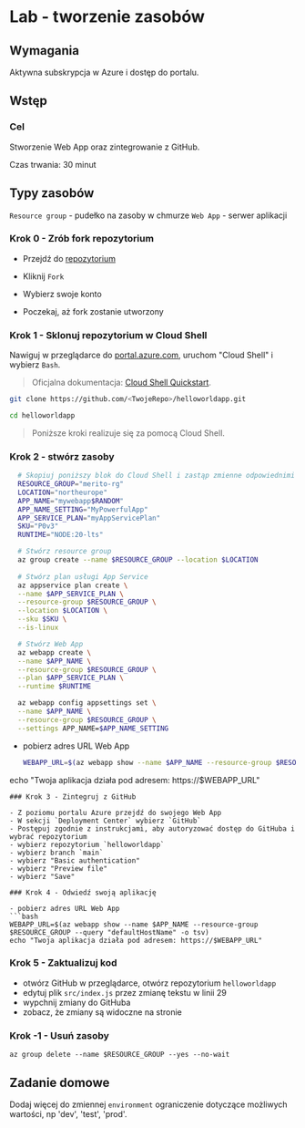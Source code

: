 # Lab - tworzenie zasobów

## Wymagania

Aktywna subskrypcja w Azure i dostęp do portalu.

## Wstęp

### Cel

Stworzenie Web App oraz zintegrowanie z GitHub.

Czas trwania: 30 minut

## Typy zasobów

`Resource group` - pudełko na zasoby w chmurze
`Web App` - serwer aplikacji


### Krok 0 - Zrób fork repozytorium

- Przejdź do [repozytorium](https://github.com/wguzik/helloworldapp)

- Kliknij `Fork`

- Wybierz swoje konto

- Poczekaj, aż fork zostanie utworzony

### Krok 1 - Sklonuj repozytorium w Cloud Shell

Nawiguj w przeglądarce do [portal.azure.com](https://portal.azure.com), uruchom "Cloud Shell" i wybierz `Bash`.

> Oficjalna dokumentacja: [Cloud Shell Quickstart](https://github.com/MicrosoftDocs/azure-docs/blob/main/articles/cloud-shell/quickstart.md).

```bash
git clone https://github.com/<TwojeRepo>/helloworldapp.git

cd helloworldapp
```

> Poniższe kroki realizuje się za pomocą Cloud Shell.

### Krok 2 - stwórz zasoby

  ```bash
    # Skopiuj poniższy blok do Cloud Shell i zastąp zmienne odpowiednimi wartościami, potwierdź enterem
    RESOURCE_GROUP="merito-rg"
    LOCATION="northeurope"
    APP_NAME="mywebapp$RANDOM"
    APP_NAME_SETTING="MyPowerfulApp"
    APP_SERVICE_PLAN="myAppServicePlan"
    SKU="P0v3"
    RUNTIME="NODE:20-lts"

    # Stwórz resource group
    az group create --name $RESOURCE_GROUP --location $LOCATION
    
    # Stwórz plan usługi App Service
    az appservice plan create \
    --name $APP_SERVICE_PLAN \
    --resource-group $RESOURCE_GROUP \
    --location $LOCATION \
    --sku $SKU \
    --is-linux

    # Stwórz Web App
    az webapp create \
    --name $APP_NAME \
    --resource-group $RESOURCE_GROUP \
    --plan $APP_SERVICE_PLAN \
    --runtime $RUNTIME

    az webapp config appsettings set \
    --name $APP_NAME \
    --resource-group $RESOURCE_GROUP \
    --settings APP_NAME=$APP_NAME_SETTING
  ```

- pobierz adres URL Web App

  ```bash
  WEBAPP_URL=$(az webapp show --name $APP_NAME --resource-group $RESOURCE_GROUP --query "defaultHostName" -o tsv)
echo "Twoja aplikacja działa pod adresem: https://$WEBAPP_URL"
  ```
### Krok 3 - Zintegruj z GitHub

- Z poziomu portalu Azure przejdź do swojego Web App
- W sekcji `Deployment Center` wybierz `GitHub`
- Postępuj zgodnie z instrukcjami, aby autoryzować dostęp do GitHuba i wybrać repozytorium
- wybierz repozytorium `helloworldapp`
- wybierz branch `main`
- wybierz "Basic authentication"
- wybierz "Preview file"
- wybierz "Save"

### Krok 4 - Odwiedź swoją aplikację

- pobierz adres URL Web App
  ```bash
  WEBAPP_URL=$(az webapp show --name $APP_NAME --resource-group $RESOURCE_GROUP --query "defaultHostName" -o tsv)
echo "Twoja aplikacja działa pod adresem: https://$WEBAPP_URL"
  ```

### Krok 5 - Zaktualizuj kod

- otwórz GitHub w przeglądarce, otwórz repozytorium `helloworldapp`
- edytuj plik `src/index.js` przez zmianę tekstu w linii 29
- wypchnij zmiany do GitHuba
- zobacz, że zmiany są widoczne na stronie

### Krok -1 - Usuń zasoby

```
az group delete --name $RESOURCE_GROUP --yes --no-wait
```

## Zadanie domowe
Dodaj więcej do zmiennej `environment` ograniczenie dotyczące możliwych wartości, np 'dev', 'test', 'prod'.